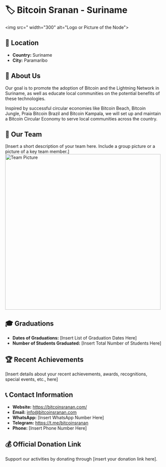 
# 🏷️ Bitcoin Sranan - Suriname
<img src=" width="300" alt="Logo or Picture of the Node"> <!-- 1 picture maximum -->

## 📍 Location
- **Country:** Suriname
- **City:** Paramaribo

## 📖 About Us
Our goal is to promote the adoption of Bitcoin and the Lightning Network in Suriname, as well as educate local communities on the potential benefits of these technologies.

Inspired by successful circular economies like Bitcoin Beach, Bitcoin Jungle, Praia Bitcoin Brazil and Bitcoin Kampala, we will set up and maintain a Bitcoin Circular Economy to serve local communities across the country. 
## 👥 Our Team
[Insert a short description of your team here. Include a group picture or a picture of a key team member.]
<img src="https://github.com/MyFirstBitcoin/Light-Node-Directory/blob/main/team_placeholder.png" width="500" alt="Team Picture"> <!-- 1 picture maximum -->

## 🎓 Graduations
- **Dates of Graduations:** [Insert List of Graduation Dates Here]
- **Number of Students Graduated:** [Insert Total Number of Students Here]

## 🏆 Recent Achievements
[Insert details about your recent achievements, awards, recognitions, special events, etc., here]

## 📞 Contact Information
- **Website:** https://bitcoinsranan.com/
- **Email:** info@bitcoinsranan.com
- **WhatsApp:** [Insert WhatsApp Number Here]
- **Telegram:** https://t.me/bitcoinsranan
- **Phone:** [Insert Phone Number Here]

## 💰 Official Donation Link
Support our activities by donating through [insert your donation link here].
